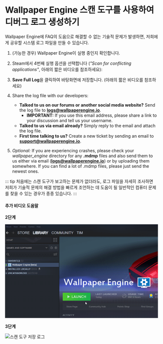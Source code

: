 # Wallpaper Engine 스캔 도구를 사용하여 디버그 로그 생성하기

Wallpaper Engine에 FAQ의 도움으로 해결할 수 없는 기술적 문제가 발생하면, 저희에게 공유할 시스템 로그 파일을 만들 수 있습니다.

1. (가능한 경우) Wallpaper Engine이 실행 중인지 확인합니다.
2. Steam에서 4번째 실행 옵션을 선택합니다 (*"Scan for conflicting applications"*, 아래의 짧은 비디오를 참조하세요):
3. **Save Full Log**을 클릭하여 바탕화면에 저장합니다. (아래의 짧은 비디오를 참조하세요)
4. Share the log file with our developers:
    * **Talked to us on our forums or another social media website?** Send the log file to **logs@wallpaperengine.io**.
        * **IMPORTANT:** If you use this email address, please share a link to your discussion and tell us your username.
    * **Talked to us via email already?** Simply reply to the email and attach the log file.
    * **First time talking to us?** Create a new ticket by sending an email to **support@wallpaperengine.io**.

5. *Optional:* If you are experiencing crashes, please check your *wallpaper_engine* directory for any **.mdmp** files and also send them to us either via email (**logs@wallpaperengine.io**) or by uploading them somewhere. If you can find a lot of .mdmp files, please just send the newest ones.

::: tip
처음에는 스캔 도구가 보고하는 문제가 없더라도, 로그 파일을 자세히 조사하면 저희가 기술적 문제의 해결 방법을 빠르게 조언하는 데 도움이 될 일반적인 컴퓨터 문제를 찾을 수 있는 경우가 종종 있습니다.
:::

#### 추가 비디오 도움말

**2단계**

![스캔 도구 시작 옵션](./scantoollaunch.gif)

**3단계**

![스캔 도구 저장 로그](./scantoolsave.gif)
